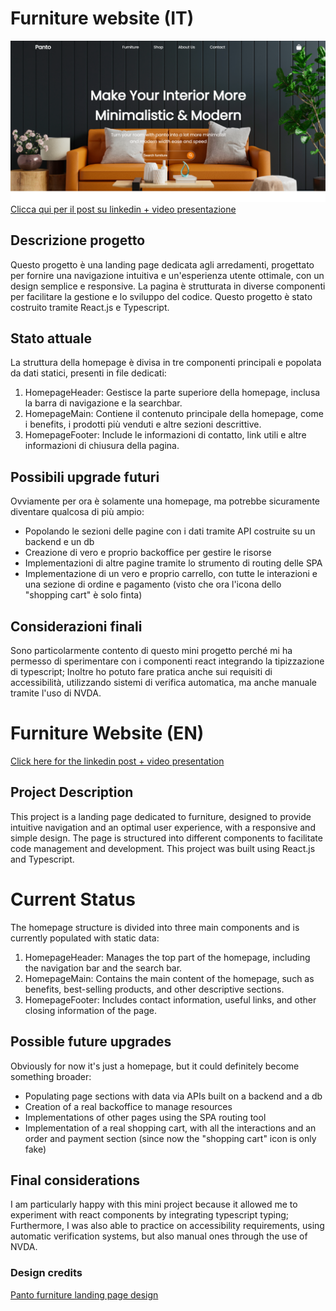 # Furniture website (IT)
![screenshot del progetto](image.png)
[Clicca qui per il post su linkedin + video presentazione](https://www.linkedin.com/posts/michele-serafini-08574b1b7_react-typescript-webdevelopment-activity-7202246430663565313-n_1R?utm_source=share&utm_medium=member_desktop)
## Descrizione progetto

Questo progetto è una landing page dedicata agli arredamenti, progettato per fornire una navigazione intuitiva e un'esperienza utente ottimale, con un design semplice e responsive. La pagina è strutturata in diverse componenti per facilitare la gestione e lo sviluppo del codice. Questo progetto è stato costruito tramite React.js e Typescript.

## Stato attuale

La struttura della homepage è divisa in tre componenti principali e popolata da dati statici, presenti in file dedicati:

1) HomepageHeader: Gestisce la parte superiore della homepage, inclusa la barra di navigazione e la searchbar.
2) HomepageMain: Contiene il contenuto principale della homepage, come i benefits, i prodotti più venduti e altre sezioni descrittive.
3) HomepageFooter: Include le informazioni di contatto, link utili e altre informazioni di chiusura della pagina.


## Possibili upgrade futuri

Ovviamente per ora è solamente una homepage, ma potrebbe sicuramente diventare qualcosa di più ampio:
- Popolando le sezioni delle pagine con i dati tramite API costruite su un backend e un db
- Creazione di vero e proprio backoffice per gestire le risorse
- Implementazioni di altre pagine tramite lo strumento di routing delle SPA
- Implementazione di un vero e proprio carrello, con tutte le interazioni e una sezione di ordine e pagamento (visto che ora l'icona dello "shopping cart" è solo finta)


## Considerazioni finali

Sono particolarmente contento di questo mini progetto perché mi ha permesso di sperimentare con i componenti react integrando la tipizzazione di typescript; Inoltre ho potuto fare pratica anche sui requisiti di accessibilità, utilizzando sistemi di verifica automatica, ma anche manuale tramite l'uso di NVDA.




# Furniture Website (EN)
[Click here for the linkedin post + video presentation](https://www.linkedin.com/posts/michele-serafini-08574b1b7_react-typescript-webdevelopment-activity-7202246430663565313-n_1R?utm_source=share&utm_medium=member_desktop)

## Project Description

This project is a landing page dedicated to furniture, designed to provide intuitive navigation and an optimal user experience, with a responsive and simple design. The page is structured into different components to facilitate code management and development. This project was built using React.js and Typescript.

# Current Status

The homepage structure is divided into three main components and is currently populated with static data:

1) HomepageHeader: Manages the top part of the homepage, including the navigation bar and the search bar.
2) HomepageMain: Contains the main content of the homepage, such as benefits, best-selling products, and other descriptive sections.
3) HomepageFooter: Includes contact information, useful links, and other closing information of the page.


## Possible future upgrades

Obviously for now it's just a homepage, but it could definitely become something broader:
- Populating page sections with data via APIs built on a backend and a db
- Creation of a real backoffice to manage resources
- Implementations of other pages using the SPA routing tool
- Implementation of a real shopping cart, with all the interactions and an order and payment section (since now the "shopping cart" icon is only fake)


## Final considerations

I am particularly happy with this mini project because it allowed me to experiment with react components by integrating typescript typing; Furthermore, I was also able to practice on accessibility requirements, using automatic verification systems, but also manual ones through the use of NVDA.


### Design credits

[Panto furniture landing page design](https://www.kretyastudio.com/product)
